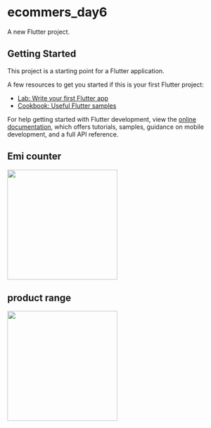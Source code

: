 # ecommers_day6

A new Flutter project.


## Getting Started

This project is a starting point for a Flutter application.

A few resources to get you started if this is your first Flutter project:

- [Lab: Write your first Flutter app](https://docs.flutter.dev/get-started/codelab)
- [Cookbook: Useful Flutter samples](https://docs.flutter.dev/cookbook)

For help getting started with Flutter development, view the
[online documentation](https://docs.flutter.dev/), which offers tutorials,
samples, guidance on mobile development, and a full API reference.
## Emi counter
<img src="https://github.com/Aksharpatel06/ecommers_day6/assets/143181114/15e5cd2a-2e6d-480a-8e91-dc8e5f624380" width=250>

## product range
<img src="https://github.com/Aksharpatel06/ecommers_day6/assets/143181114/3210d6dc-0527-4a7e-8ae4-34f015ec1283" width=250>
